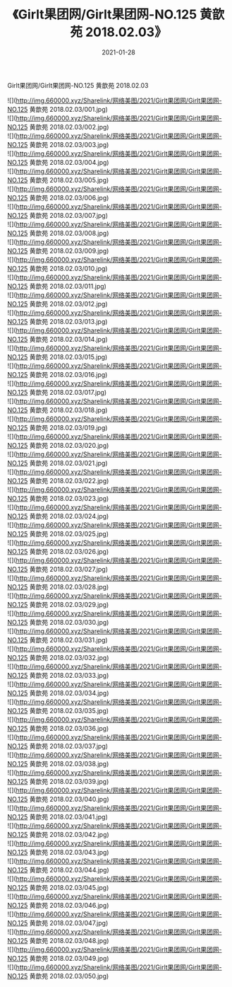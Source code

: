 ﻿---
layout: post
title:  《Girlt果团网/Girlt果团网-NO.125 黄歆苑 2018.02.03》
date:   2021-01-28
img: http://img.660000.xyz/Sharelink/网络美图/2021/Girlt果团网/Girlt果团网-NO.125 黄歆苑 2018.02.03/000.jpg
categories: [美女, 清纯, 唯美]
---

Girlt果团网/Girlt果团网-NO.125 黄歆苑 2018.02.03

 ![](http://img.660000.xyz/Sharelink/网络美图/2021/Girlt果团网/Girlt果团网-NO.125 黄歆苑 2018.02.03/001.jpg) <br>![](http://img.660000.xyz/Sharelink/网络美图/2021/Girlt果团网/Girlt果团网-NO.125 黄歆苑 2018.02.03/002.jpg) <br>![](http://img.660000.xyz/Sharelink/网络美图/2021/Girlt果团网/Girlt果团网-NO.125 黄歆苑 2018.02.03/003.jpg) <br>![](http://img.660000.xyz/Sharelink/网络美图/2021/Girlt果团网/Girlt果团网-NO.125 黄歆苑 2018.02.03/004.jpg) <br>![](http://img.660000.xyz/Sharelink/网络美图/2021/Girlt果团网/Girlt果团网-NO.125 黄歆苑 2018.02.03/005.jpg) <br>![](http://img.660000.xyz/Sharelink/网络美图/2021/Girlt果团网/Girlt果团网-NO.125 黄歆苑 2018.02.03/006.jpg) <br>![](http://img.660000.xyz/Sharelink/网络美图/2021/Girlt果团网/Girlt果团网-NO.125 黄歆苑 2018.02.03/007.jpg) <br>![](http://img.660000.xyz/Sharelink/网络美图/2021/Girlt果团网/Girlt果团网-NO.125 黄歆苑 2018.02.03/008.jpg) <br>![](http://img.660000.xyz/Sharelink/网络美图/2021/Girlt果团网/Girlt果团网-NO.125 黄歆苑 2018.02.03/009.jpg) <br>![](http://img.660000.xyz/Sharelink/网络美图/2021/Girlt果团网/Girlt果团网-NO.125 黄歆苑 2018.02.03/010.jpg) <br>![](http://img.660000.xyz/Sharelink/网络美图/2021/Girlt果团网/Girlt果团网-NO.125 黄歆苑 2018.02.03/011.jpg) <br>![](http://img.660000.xyz/Sharelink/网络美图/2021/Girlt果团网/Girlt果团网-NO.125 黄歆苑 2018.02.03/012.jpg) <br>![](http://img.660000.xyz/Sharelink/网络美图/2021/Girlt果团网/Girlt果团网-NO.125 黄歆苑 2018.02.03/013.jpg) <br>![](http://img.660000.xyz/Sharelink/网络美图/2021/Girlt果团网/Girlt果团网-NO.125 黄歆苑 2018.02.03/014.jpg) <br>![](http://img.660000.xyz/Sharelink/网络美图/2021/Girlt果团网/Girlt果团网-NO.125 黄歆苑 2018.02.03/015.jpg) <br>![](http://img.660000.xyz/Sharelink/网络美图/2021/Girlt果团网/Girlt果团网-NO.125 黄歆苑 2018.02.03/016.jpg) <br>![](http://img.660000.xyz/Sharelink/网络美图/2021/Girlt果团网/Girlt果团网-NO.125 黄歆苑 2018.02.03/017.jpg) <br>![](http://img.660000.xyz/Sharelink/网络美图/2021/Girlt果团网/Girlt果团网-NO.125 黄歆苑 2018.02.03/018.jpg) <br>![](http://img.660000.xyz/Sharelink/网络美图/2021/Girlt果团网/Girlt果团网-NO.125 黄歆苑 2018.02.03/019.jpg) <br>![](http://img.660000.xyz/Sharelink/网络美图/2021/Girlt果团网/Girlt果团网-NO.125 黄歆苑 2018.02.03/020.jpg) <br>![](http://img.660000.xyz/Sharelink/网络美图/2021/Girlt果团网/Girlt果团网-NO.125 黄歆苑 2018.02.03/021.jpg) <br>![](http://img.660000.xyz/Sharelink/网络美图/2021/Girlt果团网/Girlt果团网-NO.125 黄歆苑 2018.02.03/022.jpg) <br>![](http://img.660000.xyz/Sharelink/网络美图/2021/Girlt果团网/Girlt果团网-NO.125 黄歆苑 2018.02.03/023.jpg) <br>![](http://img.660000.xyz/Sharelink/网络美图/2021/Girlt果团网/Girlt果团网-NO.125 黄歆苑 2018.02.03/024.jpg) <br>![](http://img.660000.xyz/Sharelink/网络美图/2021/Girlt果团网/Girlt果团网-NO.125 黄歆苑 2018.02.03/025.jpg) <br>![](http://img.660000.xyz/Sharelink/网络美图/2021/Girlt果团网/Girlt果团网-NO.125 黄歆苑 2018.02.03/026.jpg) <br>![](http://img.660000.xyz/Sharelink/网络美图/2021/Girlt果团网/Girlt果团网-NO.125 黄歆苑 2018.02.03/027.jpg) <br>![](http://img.660000.xyz/Sharelink/网络美图/2021/Girlt果团网/Girlt果团网-NO.125 黄歆苑 2018.02.03/028.jpg) <br>![](http://img.660000.xyz/Sharelink/网络美图/2021/Girlt果团网/Girlt果团网-NO.125 黄歆苑 2018.02.03/029.jpg) <br>![](http://img.660000.xyz/Sharelink/网络美图/2021/Girlt果团网/Girlt果团网-NO.125 黄歆苑 2018.02.03/030.jpg) <br>![](http://img.660000.xyz/Sharelink/网络美图/2021/Girlt果团网/Girlt果团网-NO.125 黄歆苑 2018.02.03/031.jpg) <br>![](http://img.660000.xyz/Sharelink/网络美图/2021/Girlt果团网/Girlt果团网-NO.125 黄歆苑 2018.02.03/032.jpg) <br>![](http://img.660000.xyz/Sharelink/网络美图/2021/Girlt果团网/Girlt果团网-NO.125 黄歆苑 2018.02.03/033.jpg) <br>![](http://img.660000.xyz/Sharelink/网络美图/2021/Girlt果团网/Girlt果团网-NO.125 黄歆苑 2018.02.03/034.jpg) <br>![](http://img.660000.xyz/Sharelink/网络美图/2021/Girlt果团网/Girlt果团网-NO.125 黄歆苑 2018.02.03/035.jpg) <br>![](http://img.660000.xyz/Sharelink/网络美图/2021/Girlt果团网/Girlt果团网-NO.125 黄歆苑 2018.02.03/036.jpg) <br>![](http://img.660000.xyz/Sharelink/网络美图/2021/Girlt果团网/Girlt果团网-NO.125 黄歆苑 2018.02.03/037.jpg) <br>![](http://img.660000.xyz/Sharelink/网络美图/2021/Girlt果团网/Girlt果团网-NO.125 黄歆苑 2018.02.03/038.jpg) <br>![](http://img.660000.xyz/Sharelink/网络美图/2021/Girlt果团网/Girlt果团网-NO.125 黄歆苑 2018.02.03/039.jpg) <br>![](http://img.660000.xyz/Sharelink/网络美图/2021/Girlt果团网/Girlt果团网-NO.125 黄歆苑 2018.02.03/040.jpg) <br>![](http://img.660000.xyz/Sharelink/网络美图/2021/Girlt果团网/Girlt果团网-NO.125 黄歆苑 2018.02.03/041.jpg) <br>![](http://img.660000.xyz/Sharelink/网络美图/2021/Girlt果团网/Girlt果团网-NO.125 黄歆苑 2018.02.03/042.jpg) <br>![](http://img.660000.xyz/Sharelink/网络美图/2021/Girlt果团网/Girlt果团网-NO.125 黄歆苑 2018.02.03/043.jpg) <br>![](http://img.660000.xyz/Sharelink/网络美图/2021/Girlt果团网/Girlt果团网-NO.125 黄歆苑 2018.02.03/044.jpg) <br>![](http://img.660000.xyz/Sharelink/网络美图/2021/Girlt果团网/Girlt果团网-NO.125 黄歆苑 2018.02.03/045.jpg) <br>![](http://img.660000.xyz/Sharelink/网络美图/2021/Girlt果团网/Girlt果团网-NO.125 黄歆苑 2018.02.03/046.jpg) <br>![](http://img.660000.xyz/Sharelink/网络美图/2021/Girlt果团网/Girlt果团网-NO.125 黄歆苑 2018.02.03/047.jpg) <br>![](http://img.660000.xyz/Sharelink/网络美图/2021/Girlt果团网/Girlt果团网-NO.125 黄歆苑 2018.02.03/048.jpg) <br>![](http://img.660000.xyz/Sharelink/网络美图/2021/Girlt果团网/Girlt果团网-NO.125 黄歆苑 2018.02.03/049.jpg) <br>![](http://img.660000.xyz/Sharelink/网络美图/2021/Girlt果团网/Girlt果团网-NO.125 黄歆苑 2018.02.03/050.jpg) <br>
